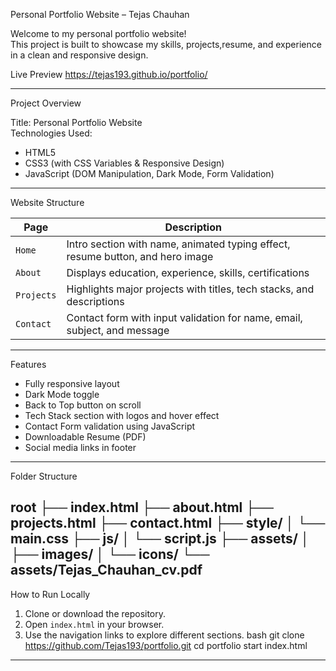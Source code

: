 Personal Portfolio Website – Tejas Chauhan

Welcome to my personal portfolio website!  
This project is built to showcase my skills, projects,resume, and experience in a clean and responsive design.

Live Preview
https://tejas193.github.io/portfolio/

---

Project Overview

Title: Personal Portfolio Website  
Technologies Used:  
- HTML5  
- CSS3 (with CSS Variables & Responsive Design)  
- JavaScript (DOM Manipulation, Dark Mode, Form Validation)

---


Website Structure

| Page        | Description                                                                 |
|-------------|-----------------------------------------------------------------------------|
| `Home`      | Intro section with name, animated typing effect, resume button, and hero image |
| `About`     | Displays education, experience, skills, certifications                      |
| `Projects`  | Highlights major projects with titles, tech stacks, and descriptions        |
| `Contact`   | Contact form with input validation for name, email, subject, and message    |

---

Features

- Fully responsive layout
- Dark Mode toggle 
- Back to Top button on scroll
- Tech Stack section with logos and hover effect
- Contact Form validation using JavaScript
- Downloadable Resume (PDF)
- Social media links in footer

---

 Folder Structure

 root
├── index.html
├── about.html
├── projects.html
├── contact.html
├── style/
│   └── main.css
├── js/
│   └── script.js
├── assets/
│   ├── images/
│   └── icons/
└── assets/Tejas_Chauhan_cv.pdf
---

 How to Run Locally

1. Clone or download the repository.
2. Open `index.html` in your browser.
3. Use the navigation links to explore different sections.
bash
git clone https://github.com/Tejas193/portfolio.git
cd portfolio
start index.html

---
